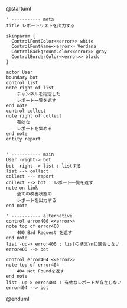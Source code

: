 @startuml

    ' ----------- meta
    title レポートリストを出力する

    skinparam {
      ControlFontColor<<error>> white
      ControlFontName<<error>> Verdana
      ControlBackgroundColor<<error>> gray
      ControlBorderColor<<error>> black
    }

    actor User
    boundary bot
    control list
    note right of list
        チャンネルを指定した
        レポート一覧を返す
    end note
    control collect
    note right of collect
        有効な
        レポートを集める
    end note
    entity report


    ' ----------- main
    User -right-> bot
    bot -right--> list : listする
    list --> collect
    collect --- report
    collect --> bot : レポート一覧を返す
    note on link
        全ての改善状態の
        レポートを出力する
    end note

    ' ----------- alternative
    control error400 <<error>>
    note top of error400
        400 Bad Request を返す
    end note
    list -up-> error400 : listの構文\nに適合しない
    error400 --> bot

    control error404 <<error>>
    note top of error404
        404 Not Foundを返す
    end note
    list -up-> error404 : 有効なレポートが存在しない
    error404 --> bot

@enduml
